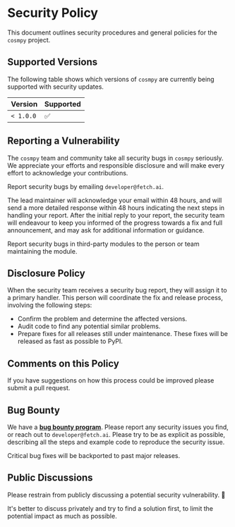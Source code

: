 # Security Policy

This document outlines security procedures and general policies for the `cosmpy` project.

## Supported Versions

The following table shows which versions of `cosmpy` are currently being supported with security updates.

| Version   | Supported          |
| --------- | ------------------ |
| `< 1.0.0` | :white_check_mark: |

## Reporting a Vulnerability

The `cosmpy` team and community take all security bugs in `cosmpy` seriously. We appreciate your efforts and responsible disclosure and will make every effort to acknowledge your contributions.

Report security bugs by emailing `developer@fetch.ai`.

The lead maintainer will acknowledge your email within 48 hours, and will send a more detailed response within 48 hours indicating the next steps in handling your report. After the initial reply to your report, the security team will endeavour to keep you informed of the progress towards a fix and full announcement, and may ask for additional information or guidance.

Report security bugs in third-party modules to the person or team maintaining the module.

## Disclosure Policy

When the security team receives a security bug report, they will assign it to a primary handler. This person will coordinate the fix and release process, involving the following steps:

- Confirm the problem and determine the affected versions.
- Audit code to find any potential similar problems.
- Prepare fixes for all releases still under maintenance. These fixes will be released as fast as possible to PyPI.

## Comments on this Policy

If you have suggestions on how this process could be improved please submit a pull request.

## Bug Bounty

We have a [**bug bounty program**](https://docs.fetch.ai/bug_bounty/). Please report any security issues you find, or reach out to `developer@fetch.ai`. Please try to be as explicit as possible, describing all the steps and example code to reproduce the security issue.

Critical bug fixes will be backported to past major releases.

## Public Discussions

Please restrain from publicly discussing a potential security vulnerability. 🙊

It's better to discuss privately and try to find a solution first, to limit the potential impact as much as possible.
